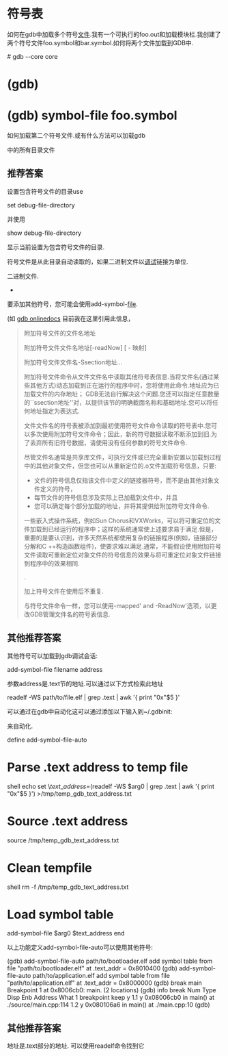 # 符号表

如何在gdb中加载多个符号[文件](https://www.itbaoku.cn/tag/file "文件").我有一个可执行的foo.out和加载模块栏.我创建了两个符号文件foo.symbol和bar.symbol.如何将两个文件加载到GDB中.

\# gdb --core core
# (gdb) 
# (gdb) symbol-file foo.symbol

如何加载第二个符号文件.或有什么方法可以加载gdb

中的所有目录文件

## 推荐答案

设置包含符号文件的目录use

set debug-file-directory <directory>

并使用

show debug-file-directory

显示当前设置为包含符号文件的目录.

符号文件是从此目录自动读取的，如果二进制文件以[调试](https://www.itbaoku.cn/tag/debugging "调试")链接为单位.

二进制文件.

-

要添加其他符号，您可能会使用add-symbol-[file](https://www.itbaoku.cn/tag/file "file").

(如 [gdb onlinedocs](https://sourceware.org/gdb/gdb/onlinedocs/gdb/) 目前我在这里引用此信息，

> 附加符号文件的文件名地址
> 
> 附加符号文件文件名地址\[-readNow\] \[ - 映射\]
> 
> 附加符号文件文件名-Ssection地址...
> 
> 附加符号文件命令从文件文件名中读取其他符号表信息.当将文件名(通过某些其他方式)动态加载到正在运行的程序中时，您将使用此命令.地址应为已加载文件的内存地址； GDB无法自行解决这个问题.您还可以指定任意数量的\`\`ssection地址''对，以提供该节的明确截面名称和基础地址.您可以将任何地址指定为表达式.
> 
> 文件文件名的符号表被添加到最初使用符号文件命令读取的符号表中.您可以多次使用附加符号文件命令；因此，新的符号数据读取不断添加到旧.为了丢弃所有旧符号数据，请使用没有任何参数的符号文件命令.
> 
> 尽管文件名通常是共享库文件，可执行文件或已完全重新安置以加载到过程中的其他对象文件，但您也可以从重新定位的.o文件加载符号信息，只要:
> 
> - 文件的符号信息仅指该文件中定义的链接器符号，而不是由其他对象文件定义的符号，
> - 每节文件的符号信息涉及实际上已加载到文件中，并且
> - 您可以确定每个部分加载的地址，并将其提供给附加符号文件命令.
> 
> 一些嵌入式操作系统，例如Sun Chorus和VXWorks，可以将可重定位的文件加载到已经运行的程序中；这样的系统通常使上述要求易于满足.但是，重要的是要认识到，许多天然系统都使用复杂的链接程序(例如，链接部分分解和C ++构造函数组件)，使要求难以满足.通常，不能假设使用附加符号文件读取可重新定位对象文件的符号信息的效果与将可重定位对象文件链接到程序中的效果相同.
> 
> .
> 
> 加上符号文件在使用后不重复.
> 
> 与符号文件命令一样，您可以使用-mapped' and -ReadNow'选项，以更改GDB管理文件名的符号表信息.

## 其他推荐答案

其他符号可以加载到gdb调试会话:

add-symbol-file filename address

参数address是.text节的地址.可以通过以下方式检索此地址

readelf -WS path/to/file.elf | grep .text | awk '{ print "0x"$5 }'

可以通过在gdb中自动化这可以通过添加以下输入到~/.gdbinit:

来自动化.

define add-symbol-file-auto
  # Parse .text address to temp file
  shell echo set \\$text\_address=$(readelf -WS $arg0 | grep .text | awk '{ print "0x"$5 }') >/tmp/temp\_gdb\_text\_address.txt

  # Source .text address
  source /tmp/temp\_gdb\_text\_address.txt

  #  Clean tempfile
  shell rm -f /tmp/temp\_gdb\_text\_address.txt

  # Load symbol table
  add-symbol-file $arg0 $text\_address
end

以上功能定义add-symbol-file-auto可以使用其他符号:

(gdb) add-symbol-file-auto path/to/bootloader.elf
add symbol table from file "path/to/bootloader.elf" at
    .text\_addr = 0x8010400
(gdb) add-symbol-file-auto path/to/application.elf
add symbol table from file "path/to/application.elf" at
    .text\_addr = 0x8000000
(gdb) break main
Breakpoint 1 at 0x8006cb0: main. (2 locations)
(gdb) info break
Num     Type           Disp Enb Address    What
1       breakpoint     keep y   <MULTIPLE> 
1.1                         y     0x08006cb0 in main() at ./source/main.cpp:114
1.2                         y     0x080106a6 in main() at ./main.cpp:10
(gdb)

## 其他推荐答案

地址是.text部分的地址. 可以使用readelf命令找到它
